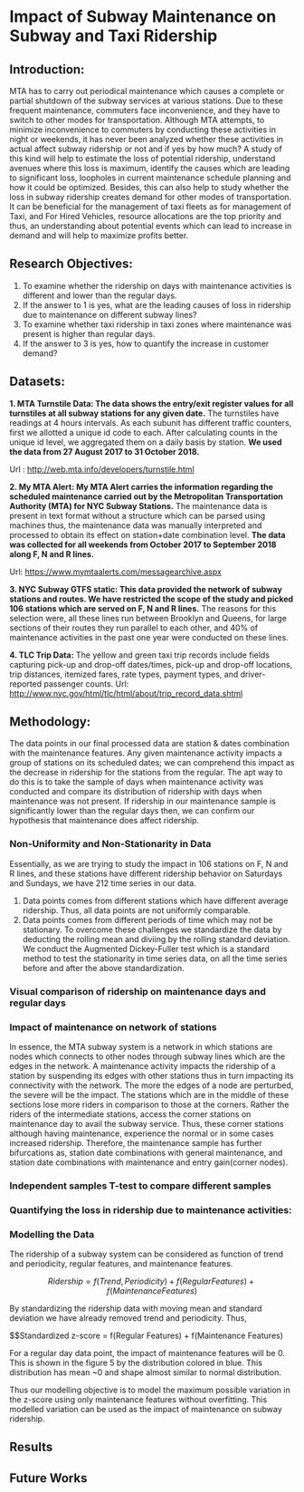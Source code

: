 # Impact of Subway Maintenance on Subway and Taxi Ridership

## Introduction:
MTA has to carry out periodical maintenance which causes a complete or partial shutdown of the subway services at various stations. Due to these frequent maintenance, commuters face inconvenience, and they have to switch to other modes for transportation. Although MTA attempts, to minimize inconvenience to commuters by conducting these activities in night or weekends, it has never been analyzed whether these activities in actual affect subway ridership or not and if yes by how much? A study of this kind will help to estimate the loss of potential ridership, understand avenues where this loss is maximum, identify the causes which are leading to significant loss, loopholes in current maintenance schedule planning and how it could be optimized. Besides, this can also help to study whether the loss in subway ridership creates demand for other modes of transportation. It can be beneficial for the management of taxi fleets as for management of Taxi, and For Hired Vehicles, resource allocations are the top priority and thus, an understanding about potential events which can lead to increase in demand and will help to maximize profits better.

## Research Objectives:
1. To examine whether the ridership on days with maintenance activities is different and lower than the regular days.
2. If the answer to 1 is yes, what are the leading causes of loss in ridership due to maintenance on different subway lines?
3. To examine whether taxi ridership in taxi zones where maintenance was present is higher than regular days.
4.  If the answer to 3 is yes, how to quantify the increase in customer demand?

## Datasets:
**1. MTA Turnstile Data: The data shows the entry/exit register values for all turnstiles at all subway stations for any given date.** The turnstiles have readings at 4 hours intervals. As each subunit has different traffic counters, first we allotted a unique id code to each. After calculating counts in the unique id level, we aggregated them on a daily basis by station.
**We used the data from 27 August 2017 to 31 October 2018.**

Url : http://web.mta.info/developers/turnstile.html
  
**2. My MTA Alert: My MTA Alert carries the information regarding the scheduled maintenance carried out by the Metropolitan Transportation Authority (MTA) for NYC Subway Stations.** The maintenance data is present in text format without a structure which can be parsed using machines thus, the maintenance data was manually interpreted and processed to obtain its effect on station+date combination level.
**The data was collected for all weekends from October 2017 to September 2018 along F, N and R lines.**

Url: https://www.mymtaalerts.com/messagearchive.aspx

**3. NYC Subway GTFS static: This data provided the network of subway stations and routes. We have restricted the scope of the study and picked 106 stations which are served on F, N and R lines.** The reasons for this selection were, all these lines run between Brooklyn and Queens, for large sections of their routes they run parallel to each other, and 40% of maintenance activities in the past one year were conducted on these lines.


**4. TLC Trip Data:** The yellow and green taxi trip records include fields capturing pick-up and drop-off dates/times, pick-up and drop-off  locations, trip distances, itemized fares, rate types, payment types, and driver-reported passenger counts.
Url: http://www.nyc.gov/html/tlc/html/about/trip_record_data.shtml

## Methodology:

The data points in our final processed data are station & dates combination with the maintenance features. Any given maintenance activity impacts a group of stations on its scheduled dates; we can comprehend this impact as the decrease in ridership for the stations from the regular. The apt way to do this is to take the sample of days when maintenance activity was conducted and compare its distribution of ridership with days when maintenance was not present. If ridership in our maintenance sample is significantly lower than the regular days then, we can confirm our hypothesis that maintenance does affect ridership.

### Non-Uniformity and Non-Stationarity in Data
Essentially, as we are trying to study the impact in 106 stations on F, N and R lines, and these stations have different ridership behavior on Saturdays and Sundays, we have 212 time series in our data.
1. Data points comes from different stations which have different average ridership. Thus, all data points are not uniformly comparable.
2. Data points comes from different periods of time which may not be stationary.
To overcome these challenges we standardize the data by deducting the rolling mean and diviing by the rolling standard deviation.
We conduct the Augmented Dickey-Fuller test which is a standard method to test the stationarity in time series data, on all the time series before and after the above standardization.

### Visual comparison of ridership on maintenance days and regular days

### Impact of maintenance on network of stations
In essence, the MTA subway system is a network in which stations are nodes which connects to other nodes through subway lines which are the edges in the network. A maintenance activity impacts the ridership of a station by suspending its edges with other stations thus in turn impacting its connectivity with the network. The more the edges of a node are perturbed, the severe will be the impact. The stations which are in the middle of these sections lose more riders in comparison to those at the corners. Rather the riders of the intermediate stations, access the corner stations on maintenance day to avail the subway service. Thus, these corner stations although having maintenance, experience the normal or in some cases increased ridership. Therefore, the maintenance sample has further bifurcations as, station date combinations with general maintenance, and station date combinations with maintenance and entry gain(corner nodes).

### Independent samples T-test to compare different samples

### Quantifying the loss in ridership due to maintenance activities:

### Modelling the Data
The ridership of a subway system can be considered as function of trend and periodicity, regular features, and maintenance features.

$$Ridership = f(Trend,Periodicity) + f(Regular Features) + f(Maintenance Features)$$

By standardizing the ridership data with moving mean and standard deviation we have already removed trend and periodicity. Thus,

$$Standardized z-score = f(Regular Features) + f(Maintenance Features)

For a regular day data point, the impact of maintenance features will be 0. This is shown in the figure 5 by the distribution  colored in blue. This distribution has mean ~0 and shape almost similar to normal distribution.

Thus our modelling objective is to model the maximum possible variation in the z-score using only maintenance features without overfitting. This modelled variation can be used as the impact of maintenance on subway ridership.

## Results

## Future Works

